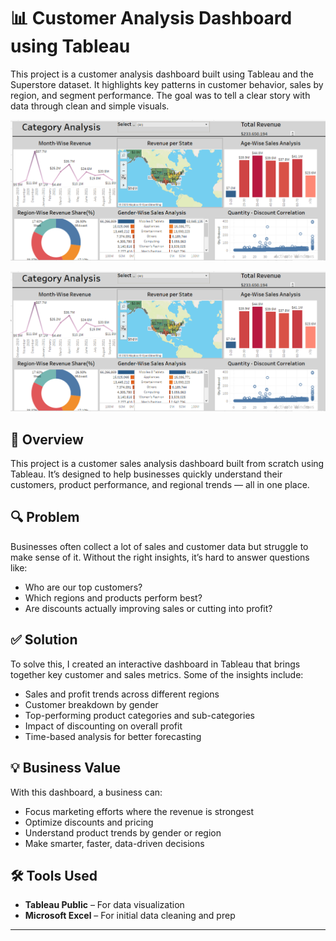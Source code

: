 # 📊 Customer Analysis Dashboard using Tableau
This project is a customer analysis dashboard built using Tableau and the Superstore dataset. It highlights key patterns in customer behavior, sales by region, and segment performance. The goal was to tell a clear story with data through clean and simple visuals.

![image alt](https://github.com/Salaam-Daris/Customer-Analysis-Tableau/blob/f47f687e939a0a46260770b979f523a7c1398ed5/CustomerAnalysisScreenshot.PNG)

![Dashboard Preview](https://github.com/Salaam-Daris/Customer-Analysis-Tableau/blob/1a8e9835c5c4d3912f0da656e26a5735445a46e8/CustomerAnalysisScreenshot.PNG)

## 🧩 Overview

This project is a customer sales analysis dashboard built from scratch using Tableau. It’s designed to help businesses quickly understand their customers, product performance, and regional trends — all in one place.

## 🔍 Problem

Businesses often collect a lot of sales and customer data but struggle to make sense of it. Without the right insights, it’s hard to answer questions like:
- Who are our top customers?
- Which regions and products perform best?
- Are discounts actually improving sales or cutting into profit?

## ✅ Solution

To solve this, I created an interactive dashboard in Tableau that brings together key customer and sales metrics. Some of the insights include:

- Sales and profit trends across different regions
- Customer breakdown by gender
- Top-performing product categories and sub-categories
- Impact of discounting on overall profit
- Time-based analysis for better forecasting

## 💡 Business Value

With this dashboard, a business can:
- Focus marketing efforts where the revenue is strongest
- Optimize discounts and pricing
- Understand product trends by gender or region
- Make smarter, faster, data-driven decisions

## 🛠 Tools Used

- **Tableau Public** – For data visualization
- **Microsoft Excel** – For initial data cleaning and prep

---
